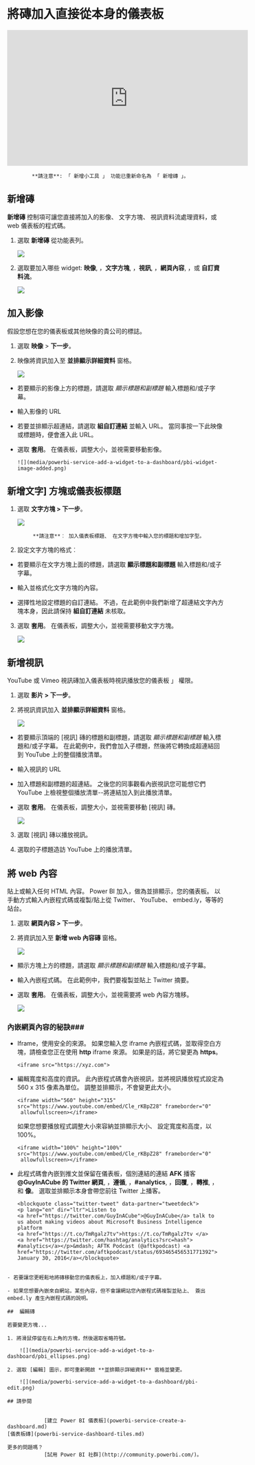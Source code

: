 <properties
   pageTitle="將影像、 文字方塊、 影片或 web 程式碼加入至您的儀表板"
   description="如何將影像、 視訊、] 文字方塊中，web 程式碼的並排顯示的儀表板上的文件。"
   services="powerbi"
   documentationCenter=""
   authors="mihart"
   manager="mblythe"
   backup=""
   editor=""
   tags=""
   featuredVideoId="HivEJ5lN3l4"
   qualityFocus="identified"
   qualityDate=""/>

<tags
   ms.service="powerbi"
   ms.devlang="NA"
   ms.topic="article"
   ms.tgt_pltfrm="NA"
   ms.workload="powerbi"
   ms.date="10/07/2016"
   ms.author="mihart"/>

# 將磚加入直接從本身的儀表板

<iframe width="560" height="315" src="https://www.youtube.com/embed/HivEJ5lN3l4" frameborder="0" allowfullscreen></iframe>

>
            **請注意**: 「 新增小工具 」 功能已重新命名為 「 新增磚 」。

## 新增磚

 **新增磚** 控制項可讓您直接將加入的影像、 文字方塊、 視訊資料流處理資料，或 web 儀表板的程式碼。

1. 選取 **新增磚** 從功能表列。

    ![](media/powerbi-service-add-a-widget-to-a-dashboard/pbi-widget-iconnew.png)

2. 選取要加入哪些 widget: **映像**, ，**文字方塊**, ，**視訊**, ，**網頁內容**, ，或 **自訂資料流**。

    ![](media/powerbi-service-add-a-widget-to-a-dashboard/power-bi-add-tile.png)


## 加入影像
假設您想在您的儀表板或其他映像的貴公司的標誌。

1. 選取 **映像** > **下一步**。

2. 映像將資訊加入至 **並排顯示詳細資料** 窗格。

    ![](media/powerbi-service-add-a-widget-to-a-dashboard/power-bi-add-image.png)

  - 若要顯示的影像上方的標題，請選取 *顯示標題和副標題* 輸入標題和/或子字幕。

  - 輸入影像的 URL

  - 若要並排顯示超連結，請選取 **組自訂連結** 並輸入 URL。  當同事按一下此映像或標題時，便會進入此 URL。

  - 選取 **套用**。  在儀表板，調整大小，並視需要移動影像。

        ![](media/powerbi-service-add-a-widget-to-a-dashboard/pbi-widget-image-added.png)

##  新增文字] 方塊或儀表板標題

1. 選取 **文字方塊 > 下一步**。

    ![](media/powerbi-service-add-a-widget-to-a-dashboard/power-bi-add-text-box.png)

    >
            **請注意**︰ 加入儀表板標題、 在文字方塊中輸入您的標題和增加字型。

2. 設定文字方塊的格式︰

  - 若要顯示在文字方塊上面的標題，請選取 **顯示標題和副標題** 輸入標題和/或子字幕。

  - 輸入並格式化文字方塊的內容。  

  - 選擇性地設定標題的自訂連結。  不過，在此範例中我們新增了超連結文字內方塊本身，因此請保持 **組自訂連結** 未核取。

3.  選取 **套用**。  在儀表板，調整大小，並視需要移動文字方塊。

    ![](media/powerbi-service-add-a-widget-to-a-dashboard/pbi-widget-text-added.png)

## 新增視訊

YouTube 或 Vimeo 視訊磚加入儀表板時視訊播放您的儀表板 」 權限。

1. 選取 **影片 > 下一步**。

2. 將視訊資訊加入 **並排顯示詳細資料** 窗格。

    ![](media/powerbi-service-add-a-widget-to-a-dashboard/power-bi-add-video.png)

  - 若要顯示頂端的 [視訊] 磚的標題和副標題，請選取 *顯示標題和副標題* 輸入標題和/或子字幕。 在此範例中，我們會加入子標題，然後將它轉換成超連結回到 YouTube 上的整個播放清單。

  - 輸入視訊的 URL

  - 加入標題和副標題的超連結。  之後您的同事觀看內嵌視訊您可能想它們 YouTube 上檢視整個播放清單--將連結加入到此播放清單。

  - 選取 **套用**。  在儀表板，調整大小，並視需要移動 [視訊] 磚。

      ![](media/powerbi-service-add-a-widget-to-a-dashboard/pbi-widget-video-added2.png)

3. 選取 [視訊] 磚以播放視訊。

4. 選取的子標題造訪 YouTube 上的播放清單。

## 將 web 內容

貼上或輸入任何 HTML 內容。  Power BI 加入，做為並排顯示，您的儀表板。 以手動方式輸入內嵌程式碼或複製/貼上從 Twitter、 YouTube、 embed.ly，等等的站台。

1. 選取 **網頁內容 > 下一步**。

2. 將資訊加入至 **新增 web 內容磚** 窗格。

    ![](media/powerbi-service-add-a-widget-to-a-dashboard/power-bi-add-web-content.png)

  - 顯示方塊上方的標題，請選取 *顯示標題和副標題* 輸入標題和/或子字幕。

  - 輸入內嵌程式碼。 在此範例中，我們要複製並貼上 Twitter 摘要。

  - 選取 **套用**。  在儀表板，調整大小，並視需要將 web 內容方塊移。

      ![](media/powerbi-service-add-a-widget-to-a-dashboard/pbi-widget-code-added.png)

### 內嵌網頁內容的秘訣###

- Iframe，使用安全的來源。 如果您輸入您 iframe 內嵌程式碼，並取得空白方塊，請檢查您正在使用 **http** iframe 來源。  如果是的話，將它變更為 **https**。

  ```
  <iframe src="https://xyz.com">
  ```

- 編輯寬度和高度的資訊。 此內嵌程式碼會內嵌視訊，並將視訊播放程式設定為 560 x 315 像素為單位。  調整並排顯示，不會變更此大小。

  ```
  <iframe width="560" height="315"
  src="https://www.youtube.com/embed/Cle_rKBpZ28" frameborder="0"
   allowfullscreen></iframe>
  ```

  如果您想要播放程式調整大小來容納並排顯示大小、 設定寬度和高度，以 100%。

  ```
  <iframe width="100%" height="100%"
  src="https://www.youtube.com/embed/Cle_rKBpZ28" frameborder="0"
   allowfullscreen></iframe>
  ```

- 此程式碼會內嵌到推文並保留在儀表板，個別連結的連結 **AFK** 播客 **@GuyInACube 的 Twitter 網頁**, ，**遵循**, ，**#analytics**, ，**回覆**, ，**轉推**, ，和 **像**。  選取並排顯示本身會帶您前往 Twitter 上播客。

  ```
  <blockquote class="twitter-tweet" data-partner="tweetdeck">
  <p lang="en" dir="ltr">Listen to
  <a href="https://twitter.com/GuyInACube">@GuyInACube</a> talk to
  us about making videos about Microsoft Business Intelligence
  platform
  <a href="https://t.co/TmRgalz7tv">https://t.co/TmRgalz7tv </a>
  <a href="https://twitter.com/hashtag/analytics?src=hash">
  #analytics</a></p>&mdash; AFTK Podcast (@aftkpodcast) <a
  href="https://twitter.com/aftkpodcast/status/693465456531771392">
  January 30, 2016</a></blockquote>
<script async src="//platform.twitter.com/widgets.js"
charset="utf-8"></script>
```

- 若要讓您更輕鬆地將磚移動您的儀表板上，加入標題和/或子字幕。

- 如果您想要內嵌來自網站，某些內容，但不會讓網站您內嵌程式碼複製並貼上、 簽出 embed.ly 產生內嵌程式碼的說明。

##  編輯磚

若要變更方塊...

1. 將滑鼠停留在右上角的方塊，然後選取省略符號。

    ![](media/powerbi-service-add-a-widget-to-a-dashboard/pbi_ellipses.png)

2. 選取 [編輯] 圖示，即可重新開啟 **並排顯示詳細資料** 窗格並變更。

    ![](media/powerbi-service-add-a-widget-to-a-dashboard/pbi-edit.png)

## 請參閱  


            [建立 Power BI 儀表板](powerbi-service-create-a-dashboard.md)
[儀表板磚](powerbi-service-dashboard-tiles.md)

更多的問題嗎？ 
            [試用 Power BI 社群](http://community.powerbi.com/)。

